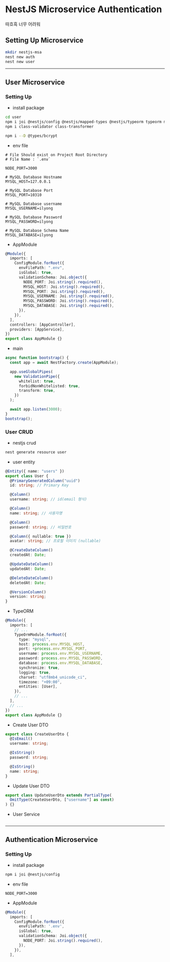 # NestJS Microservice Authentication

따흐흑 너무 어려워

## Setting Up Microservice

```sh
mkdir nestjs-msa
nest new auth
nest new user
```

<hr>

## User Microservice

### Setting Up

- install package

```sh
cd user
npm i joi @nestjs/config @nestjs/mapped-types @nestjs/typeorm typeorm mysql2 bcrypt
npm i class-validator class-transformer

npm i --D @types/bcrypt
```

- env file

```env
# File Should exist on Project Root Directory
# File Name : `.env`

NODE_PORT=3000

# MySQL Database Hostname
MYSQL_HOST=127.0.0.1

# MySQL Database Port
MYSQL_PORT=10310

# MySQL Database username
MYSQL_USERNAME=ilyong

# MySQL Database Password
MYSQL_PASSWORD=ilyong

# MySQL Database Schema Name
MYSQL_DATABASE=ilyong
```

- AppModule

```ts
@Module({
  imports: [
    ConfigModule.forRoot({
      envFilePath: ".env",
      isGlobal: true,
      validationSchema: Joi.object({
        NODE_PORT: Joi.string().required(),
        MYSQL_HOST: Joi.string().required(),
        MYSQL_PORT: Joi.string().required(),
        MYSQL_USERNAME: Joi.string().required(),
        MYSQL_PASSWORD: Joi.string().required(),
        MYSQL_DATABASE: Joi.string().required(),
      }),
    }),
  ],
  controllers: [AppController],
  providers: [AppService],
})
export class AppModule {}
```

- main

```ts
async function bootstrap() {
  const app = await NestFactory.create(AppModule);

  app.useGlobalPipes(
    new ValidationPipe({
      whitelist: true,
      forbidNonWhitelisted: true,
      transform: true,
    })
  );

  await app.listen(3000);
}
bootstrap();
```

### User CRUD

- nestjs crud

```sh
nest generate resource user
```

- user entity

```ts
@Entity({ name: "users" })
export class User {
  @PrimaryGeneratedColumn("uuid")
  id: string; // Primary Key

  @Column()
  username: string; // id(email 형식)

  @Column()
  name: string; // 사용자명

  @Column()
  password: string; // 비밀번호

  @Column({ nullable: true })
  avatar: string; // 프로필 이미지 (nullable)

  @CreateDateColumn()
  createdAt: Date;

  @UpdateDateColumn()
  updatedAt: Date;

  @DeleteDateColumn()
  deletedAt: Date;

  @VersionColumn()
  version: string;
}
```

- TypeORM

```ts
@Module({
  imports: [
    // ...
    TypeOrmModule.forRoot({
      type: "mysql",
      host: process.env.MYSQL_HOST,
      port: +process.env.MYSQL_PORT,
      username: process.env.MYSQL_USERNAME,
      password: process.env.MYSQL_PASSWORD,
      database: process.env.MYSQL_DATABASE,
      synchronize: true,
      logging: true,
      charset: "utf8mb4_unicode_ci",
      timezone: "+09:00",
      entities: [User],
    }),
    // ...
  ],
  // ...
})
export class AppModule {}
```

- Create User DTO

```ts
export class CreateUserDto {
  @IsEmail()
  username: string;

  @IsString()
  password: string;

  @IsString()
  name: string;
}
```

- Update User DTO

```ts
export class UpdateUserDto extends PartialType(
  OmitType(CreateUserDto, ["username"] as const)
) {}
```

- User Service

```ts

```

<hr>

## Authentication Microservice

### Setting Up

- install package

```sh
npm i joi @nestjs/config
```

- env file

```env
NODE_PORT=3000
```

- AppModule

```ts
@Module({
  imports: [
    ConfigModule.forRoot({
      envFilePath: '.env',
      isGlobal: true,
      validationSchema: Joi.object({
        NODE_PORT: Joi.string().required(),
      }),
    }),
  ],
```
